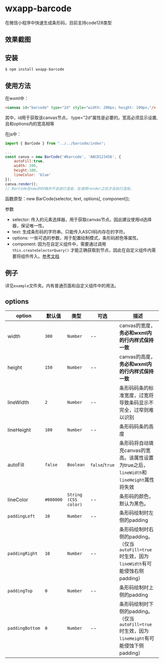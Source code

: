 # wxapp-barcode
在微信小程序中快速生成条形码，目前支持code128类型

## 效果截图

## 安装
```
$ npm install wxapp-barcode
```

## 使用方法

在wxml中：
```html
<canvas id="barcode" type="2d" style="width: 200px; height: 100px;"/>
```

其中，id用于获取该canvas节点， type="2d"属性是必要的。宽高必须显示设置,且和options内的宽高相等

在js中：
```javascript
import { BarCode } from "../../barcode/index";

...
const canva = new BarCode('#barcode', 'ABCD123456', {
    autoFill:true,
    width: 200,
    height:100,
    lineColor: 'blue'
});
canva.render();
// BarCode在new的时候并不会进行渲染，在调用render之后才会执行渲染。
```


函数原型：new BarCode(selector, text, options[, component]);

参数
- selector: 传入的元素选择器，用于获取canvas节点。因此建议使用id选择器，保证唯一性。
- text: 生成条形码的字符串。只能传入ASCII码内存在的字符。
- options: 一些可选的参数，用于配置绘制模式，条形码颜色等属性。
- component: 因为在自定义组件中，需要通过调用 `this.createSelectorQuery()` 才能正确获取到节点，因此在自定义组件内需要将组件传入。[参考文档](https://developers.weixin.qq.com/miniprogram/dev/api/wxml/wx.createSelectorQuery.html)

## 例子
详见`example`文件夹。内有普通页面和自定义组件中的用法。

## options

| option | 默认值 | 类型 | 可选 | 描述|
|---|---|---|---|---|
|width| `300` | `Number` | -- | canvas的宽度，**务必和wxml内的行内样式保持一致**|
|height| `150` |`Number` | -- | canvas的高度，**务必和wxml内的行内样式保持一致**|
|lineWidth| `2`| `Number` | -- | 条形码码条的标准宽度，过宽将导致条码显示不完全，过窄则难以识别|
|lineHeight| `100` |`Number` | -- | 条形码码条的高度|
|autoFill| `false`| `Boolean` | `false`/`true` | 条形码将自动填充canvas的宽高。该属性设置为true之后，`lineWidth`和`lineHeight`属性将失效|
|lineColor| `#000000`| `String (CSS color)` | -- | 条形码的颜色，默认为黑色。|
|`paddingLeft`| `10`| `Number` | -- | 条形码绘制时左侧的padding|
|`paddingRight`| `10`| `Number` | -- | 条形码绘制时右侧的padding。（仅当`autoFill=true`时生效，因为`lineWidth`有可能侵蚀右侧padding）|
|`paddingTop`| `0`| `Number` | -- | 条形码绘制时上侧的padding|
|`paddingBottom`| `0`| `Number` | -- | 条形码绘制时下侧的padding。（仅当`autoFill=true`时生效，因为`lineHeight`有可能侵蚀下侧padding）|


